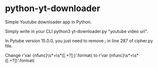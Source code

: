 # python-yt-downloader

Simple Youtube downloader app in Python.

Simply write in your CLI python3 yt-downloader.py "youtube video url".

In Pytube version 15.0.0, you just need to remove ; in line 287 of cipher.py file.

Change r'var {nfunc}\s*=\s*(\[.+?\];)'.format( to r'var {nfunc}\s*=\s*(\[.+?\])'.format(
